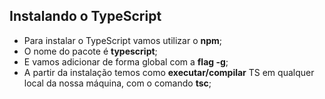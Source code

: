 ## Instalando o TypeScript

- Para instalar o TypeScript vamos utilizar o **npm**;
- O nome do pacote é **typescript**;
- E vamos adicionar de forma global com a **flag -g**;
- A partir da instalação temos como **executar/compilar** TS em qualquer local da nossa máquina, com o comando **tsc**;